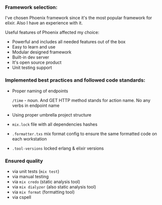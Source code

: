 ### Framework selection:

I've chosen Phoenix framework since it's the most popular framework for elixir. Also I have an experience with it.

Useful features of Phoenix affected my choice:

- Powerful and includes all needed features out of the box
- Easy to learn and use
- Modular designed framework
- Built-in dev server
- It's open source product
- Unit testing support

### Implemented best practices and followed code standards:

- Proper naming of endpoints

  `/time` - noun. And GET HTTP method stands for action name. No any verbs in endpoint name

- Using proper umbrella project structure
- `mix.lock` file with all dependencies hashes
- `.formatter.txs` mix format config to ensure the same formatted code on each workstation
- `.tool-versions` locked erlang & elixir versions

### Ensured quality

- via unit tests (`mix test`)
- via manual testing
- via `mix credo` (static analysis tool)
- via `mix dialyzer` (also static analysis tool)
- via `mix format` (formatting tool)
- via cspell

